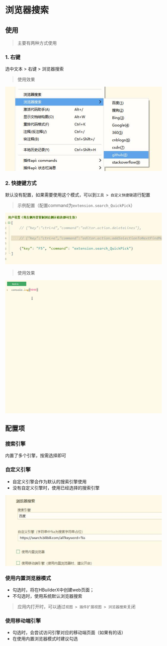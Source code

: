 ﻿# 浏览器搜索



## 使用
> 主要有两种方式使用

### 1. 右键

选中文本 > 右键 > 浏览器搜索

> 使用效果

![](README_files/4.jpg)

### 2. 快捷键方式

默认没有配置，如果需要使用这个模式，可以到`工具 > 自定义快捷键`进行配置

> 示例配置（配置command为`extension.search_QuickPick`）

![](README_files/2.jpg)

> 使用效果

![](README_files/1.gif)

## 配置项

### 搜索引擎

内置了多个引擎，按需选择即可

### 自定义引擎

* 自定义引擎会作为默认的搜索引擎使用
* 没有自定义引擎时，使用已经选择的搜索引擎

![](README_files/1.jpg)

### 使用内置浏览器模式

* 勾选时，将在HBuilderX中创建web页面；
* 不勾选时，使用系统默认浏览器搜索

> 应用内打开时，可以通过`视图 > 插件扩展视图 > 浏览器搜索`关闭

### 使用移动端引擎

* 勾选时，会尝试访问引擎对应的移动端页面（如果有的话）
* 在使用内置浏览器模式时建议勾选

